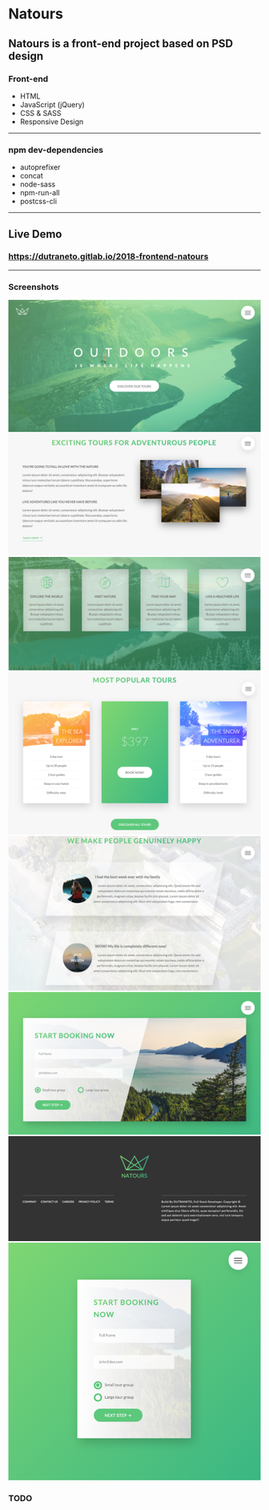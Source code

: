 # Natours

## Natours is a front-end project based on PSD design

### Front-end

- HTML
- JavaScript (jQuery)
- CSS & SASS
- Responsive Design

---

### npm dev-dependencies

- autoprefixer
- concat
- node-sass
- npm-run-all
- postcss-cli

---

## Live Demo

### https://dutraneto.gitlab.io/2018-frontend-natours

---

### Screenshots

![](front-end/header.png)
![](front-end/info.png)
![](front-end/desc.png)
![](front-end/prices.png)
![](front-end/testmonials.png)
![](front-end/book.png)
![](front-end/footer.png)
![](front-end/responsive.png)

### TODO
